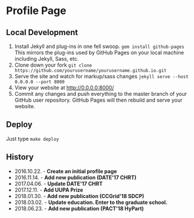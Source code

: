 # Profile Page

## Local Development

1. Install Jekyll and plug-ins in one fell swoop. `gem install github-pages` This mirrors the plug-ins used by GitHub Pages on your local machine including Jekyll, Sass, etc.
2. Clone down your fork `git clone https://github.com/yourusername/yourusername.github.io.git`
3. Serve the site and watch for markup/sass changes `jekyll serve --host 0.0.0.0 --port 8000`
4. View your website at http://0.0.0.0:8000/
5. Commit any changes and push everything to the master branch of your GitHub user repository. GitHub Pages will then rebuild and serve your website.

## Deploy
  
Just type `make deploy`

## History

- 2016.10.22. - **Create an initial profile page**  
- 2016.11.14. - **Add new publication (DATE'17 CHRT)**  
- 2017.04.06. - **Update DATE'17 CHRT**  
- 2017.12.11. - **Add UUPA Prize**  
- 2018.01.30. - **Add new publication (CCGrid'18 SDCP)**
- 2018.03.02. - **Update education. Enter to the graduate school.**
- 2018.06.23. - **Add new publication (PACT'18 HyPart)**

